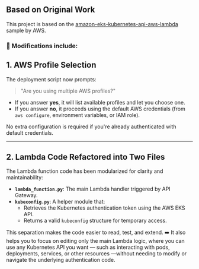 ## Based on Original Work

This project is based on the [amazon-eks-kubernetes-api-aws-lambda](https://github.com/aws-samples/amazon-eks-kubernetes-api-aws-lambda) sample by AWS.

### 🔧 Modifications include:

## 1. AWS Profile Selection

The deployment script now prompts:

> "Are you using multiple AWS profiles?"

- If you answer **yes**, it will list available profiles and let you choose one.
- If you answer **no**, it proceeds using the default AWS credentials (from `aws configure`, environment variables, or IAM role).

No extra configuration is required if you're already authenticated with default credentials.

---

## 2. Lambda Code Refactored into Two Files

The Lambda function code has been modularized for clarity and maintainability:

- **`lambda_function.py`**: The main Lambda handler triggered by API Gateway.
- **`kubeconfig.py`**: A helper module that:
  - Retrieves the Kubernetes authentication token using the AWS EKS API.
  - Returns a valid `kubeconfig` structure for temporary access.

This separation makes the code easier to read, test, and extend.
➡️ It also helps you to focus on editing only the main Lambda logic, where you can use any Kubernetes API you want — such as interacting with pods, deployments, services, or other resources —without needing to modify or navigate the underlying authentication code.

